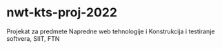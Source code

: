 # nwt-kts-proj-2022
Projekat za predmete Napredne web tehnologije i Konstrukcija i testiranje softvera, SIIT, FTN
